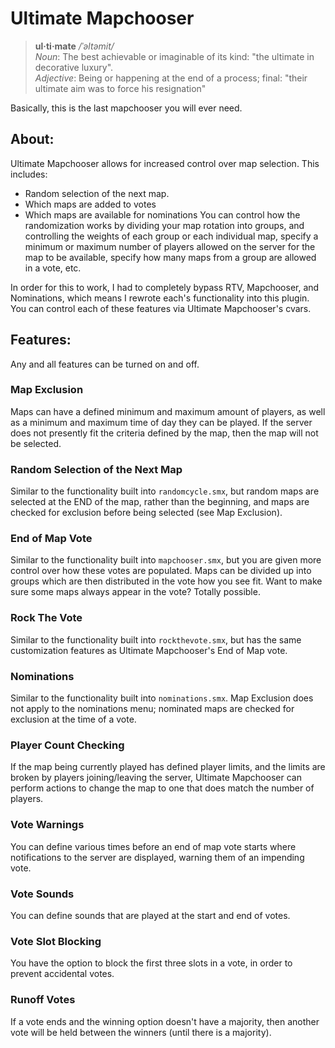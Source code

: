 # Ultimate Mapchooser

> <b>ul·ti·mate</b>  _/ˈəltəmit/_  
> _Noun_: The best achievable or imaginable of its kind: "the ultimate in decorative luxury".  
> _Adjective_: Being or happening at the end of a process; final: "their ultimate aim was to force his resignation"

Basically, this is the last mapchooser you will ever need.

## About:
Ultimate Mapchooser allows for increased control over map selection. This includes:
  * Random selection of the next map.
  * Which maps are added to votes
  * Which maps are available for nominations
You can control how the randomization works by dividing your map rotation into groups, and controlling the weights of each group or each individual map, specify a minimum or maximum number of players allowed on the server for the map to be available, specify how many maps from a group are allowed in a vote, etc.
 
In order for this to work, I had to completely bypass RTV, Mapchooser, and Nominations, which means I rewrote each's functionality into this plugin. You can control each of these features via Ultimate Mapchooser's cvars.


## Features:
Any and all features can be turned on and off.

### Map Exclusion
  Maps can have a defined minimum and maximum amount of players, as well as a minimum and maximum time of day they can be played. If the server does not presently fit the criteria defined by the map, then the map will not be selected.


### Random Selection of the Next Map
  Similar to the functionality built into `randomcycle.smx`, but random maps are selected at the END of the map, rather than the beginning, and maps are checked for exclusion before being selected (see Map Exclusion).


### End of Map Vote
  Similar to the functionality built into `mapchooser.smx`, but you are given more control over how these votes are populated. Maps can be divided up into groups which are then distributed in the vote how you see fit. Want to make sure some maps always appear in the vote? Totally possible.


### Rock The Vote
  Similar to the functionality built into `rockthevote.smx`, but has the same customization features as Ultimate Mapchooser's End of Map vote.


### Nominations
  Similar to the functionality built into `nominations.smx`. Map Exclusion does not apply to the nominations menu; nominated maps are checked for exclusion at the time of a vote.


### Player Count Checking
  If the map being currently played has defined player limits, and the limits are broken by players joining/leaving the server, Ultimate Mapchooser can perform actions to change the map to one that does match the number of players.


### Vote Warnings
  You can define various times before an end of map vote starts where notifications to the server are displayed, warning them of an impending vote.


### Vote Sounds
  You can define sounds that are played at the start and end of votes.


### Vote Slot Blocking
  You have the option to block the first three slots in a vote, in order to prevent accidental votes.


### Runoff Votes
  If a vote ends and the winning option doesn't have a majority, then another vote will be held between the winners (until there is a majority).